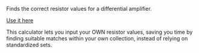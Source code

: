 Finds the correct resistor values for a differential amplifier.

[Use it here](https://artomweb.com/diffAmpResistorFinder/)

This calculator lets you input your OWN resistor values, saving you time by finding suitable matches within your own collection, instead of relying on standardized sets.

